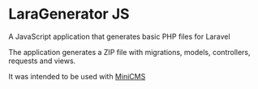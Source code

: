 # LaraGenerator JS

A JavaScript application that generates basic PHP files for Laravel

The application generates a ZIP file with migrations, models, controllers, requests and views.

It was intended to be used with [MiniCMS](https://github.com/florianstancioiu/laravel-admin)
